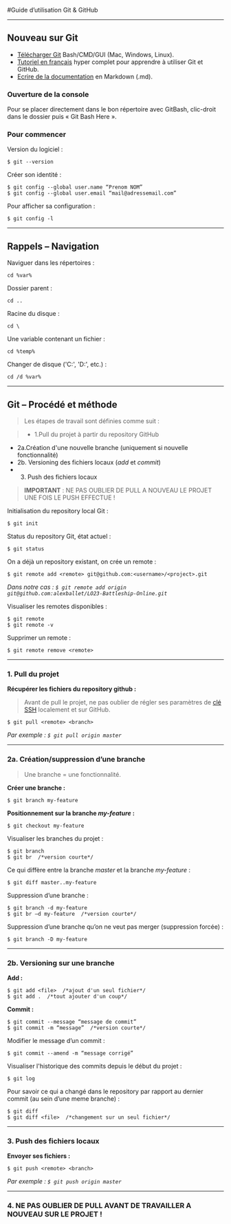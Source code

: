 #Guide d’utilisation Git & GitHub

----
## Nouveau sur Git 
* [Télécharger Git](https://git-scm.com/downloads) Bash/CMD/GUI (Mac, Windows, Linux).
* [Tutoriel en français](https://youtu.be/V6Zo68uQPqE) hyper complet pour apprendre à utiliser Git et GitHub.
* [Ecrire de la documentation](http://markdownlivepreview.com/) en Markdown (.md).

### Ouverture de la console
Pour se placer directement dans le bon répertoire avec GitBash, clic-droit dans le dossier puis « Git Bash Here ».

### Pour commencer
Version du logiciel :

    $ git --version

Créer son identité : 

    $ git config --global user.name “Prenom NOM”
    $ git config --global user.email “mail@adressemail.com”

Pour afficher sa configuration :

    $ git config -l 

----
## Rappels – Navigation
Naviguer dans les répertoires :

    cd %var%

Dossier parent :

    cd ..

Racine du disque : 

    cd \

Une variable contenant un fichier : 

    cd %temp%

Changer de disque ('C:', 'D:', etc.) : 

    cd /d %var%

----
## Git – Procédé et méthode
>Les étapes de travail sont définies comme suit : 

>* 1.Pull du projet à partir du repository GitHub
* 2a.Création d'une nouvelle branche (uniquement si nouvelle fonctionnalité)
* 2b. Versioning des fichiers locaux (*add* et *commit*)
* 3. Push des fichiers locaux

>**IMPORTANT** : NE PAS OUBLIER DE PULL A NOUVEAU LE PROJET UNE FOIS LE PUSH EFFECTUE !

Initialisation du repository local Git :

    $ git init

Status du repository Git, état actuel : 

    $ git status

On a déjà un repository existant, on crée un remote :

    $ git remote add <remote> git@github.com:<username>/<project>.git

*Dans notre cas : `$ git remote add origin git@github.com:alexballet/LO23-Battleship-Online.git`*

Visualiser les remotes disponibles :

    $ git remote
    $ git remote -v

Supprimer un remote :

    $ git remote remove <remote>

---
### 1. Pull du projet

**Récupérer les fichiers du repository github :**
>Avant de pull le projet, ne pas oublier de régler ses paramètres de [clé SSH](https://help.github.com/articles/connecting-to-github-with-ssh/) localement et sur GitHub.

    $ git pull <remote> <branch>
    
*Par exemple : `$ git pull origin master`*

---
### 2a. Création/suppression d’une branche
>Une branche = une fonctionnalité.

**Créer une branche :**

    $ git branch my-feature

**Positionnement sur la branche *my-feature* :**

    $ git checkout my-feature

Visualiser les branches du projet :

    $ git branch
    $ git br  /*version courte*/

Ce qui diffère entre la branche *master* et la branche *my-feature* :

    $ git diff master..my-feature

Suppression d’une branche :

    $ git branch -d my-feature
    $ git br –d my-feature  /*version courte*/

Suppression d’une branche qu’on ne veut pas merger (suppression forcée) :

    $ git branch -D my-feature

---
### 2b. Versioning sur une branche
**Add :**

    $ git add <file>  /*ajout d'un seul fichier*/
    $ git add .  /*tout ajouter d'un coup*/

**Commit :**

    $ git commit --message “message de commit”
    $ git commit -m “message”  /*version courte*/

Modifier le message d’un commit :

    $ git commit --amend -m “message corrigé”

Visualiser l'historique des commits depuis le début du projet :

    $ git log

Pour savoir ce qui a changé dans le repository par rapport au dernier commit (au sein d’une meme branche) :

    $ git diff
    $ git diff <file>  /*changement sur un seul fichier*/

---
### 3. Push des fichiers locaux 
**Envoyer ses fichiers :**

    $ git push <remote> <branch>
   
*Par exemple : `$ git push origin master`*

---
### 4. NE PAS OUBLIER DE PULL AVANT DE TRAVAILLER A NOUVEAU SUR LE PROJET !
